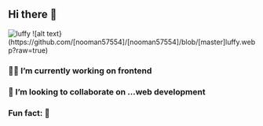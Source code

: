 ## Hi there 👋
<Img src="/images/luffy.webp" alt="luffy">
![alt text}(https://github.com/[nooman57554]/[nooman57554]/blob/[master]luffy.webp?raw=true)



### 👨‍💻 I’m currently working on frontend 
### 🙆 I’m looking to collaborate on ...web development 
### Fun fact: 🤌

